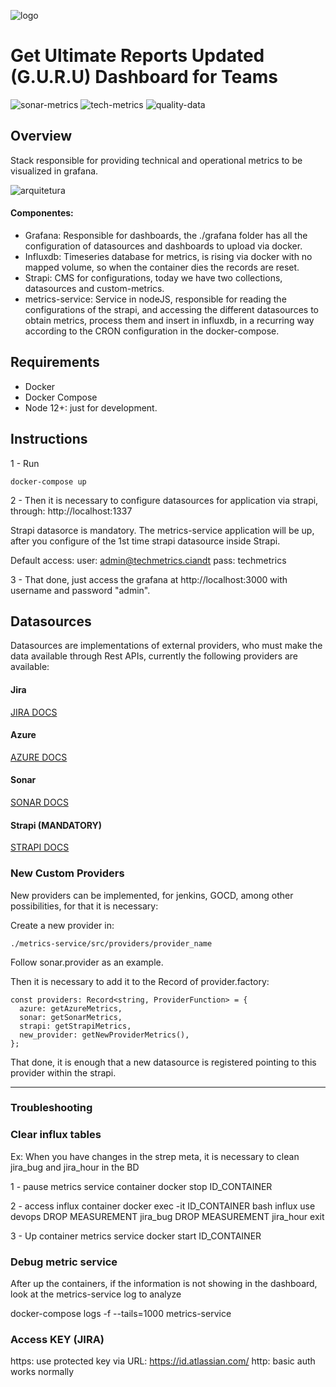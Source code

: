 ![logo](img/logo-guru.png)

# Get Ultimate Reports Updated (G.U.R.U) Dashboard for Teams

![sonar-metrics](img/sonar-metrics.png) 
![tech-metrics](img/tech-metrics.png)
![quality-data](img/quality-data.png)

## Overview
Stack responsible for providing technical and operational metrics to be visualized in grafana.

![arquitetura](img/arquitetura.png)

#### Componentes:
- Grafana: Responsible for dashboards, the ./grafana folder has all the configuration of datasources and dashboards to upload via docker.
- Influxdb: Timeseries database for metrics, is rising via docker with no mapped volume, so when the container dies the records are reset.
- Strapi: CMS for configurations, today we have two collections, datasources and custom-metrics.
- metrics-service: Service in nodeJS, responsible for reading the configurations of the strapi, and accessing the different datasources to obtain metrics, process them and insert in influxdb, in a recurring way according to the CRON configuration in the docker-compose.

## Requirements
- Docker
- Docker Compose
- Node 12+: just for development.

## Instructions

1 - Run
```
docker-compose up
```

2 - Then it is necessary to configure datasources for application via strapi, through: http://localhost:1337

Strapi datasorce is mandatory. The metrics-service application will be up, after you configure of the 1st time strapi datasource inside Strapi.

Default access:
user: admin@techmetrics.ciandt
pass: techmetrics

3 - That done, just access the grafana at http://localhost:3000 with username and password "admin".

## Datasources
Datasources are implementations of external providers, who must make the data available through Rest APIs, currently the following providers are available:

#### Jira

[JIRA DOCS](docs/jira.md)

#### Azure

[AZURE DOCS](docs/azure.md)

#### Sonar

[SONAR DOCS](docs/sonar.md)

#### Strapi (MANDATORY)

[STRAPI DOCS](docs/strapi.md)

### New Custom Providers
New providers can be implemented, for jenkins, GOCD, among other possibilities, for that it is necessary:

Create a new provider in:
```
./metrics-service/src/providers/provider_name
```
Follow sonar.provider as an example.

Then it is necessary to add it to the Record of provider.factory:
```
const providers: Record<string, ProviderFunction> = {
  azure: getAzureMetrics,
  sonar: getSonarMetrics,
  strapi: getStrapiMetrics,
  new_provider: getNewProviderMetrics(),
};
```

That done, it is enough that a new datasource is registered pointing to this provider within the strapi.

-----------------

###                                                                         Troubleshooting

### Clear influx tables

Ex: When you have changes in the strep meta, it is necessary to clean jira_bug and jira_hour in the BD

1 - pause metrics service container
    docker stop ID_CONTAINER

2 - access influx container
    docker exec -it ID_CONTAINER bash
    influx
    use devops
    DROP MEASUREMENT jira_bug
    DROP MEASUREMENT jira_hour
    exit

3 - Up container metrics service
    docker start ID_CONTAINER

### Debug metric service

After up the containers, if the information is not showing in the dashboard, look at the metrics-service log to analyze

docker-compose logs -f --tails=1000 metrics-service

### Access KEY (JIRA)

https: use protected key via URL: https://id.atlassian.com/
http: basic auth works normally
